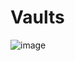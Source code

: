 Vaults
======

![image](https://user-images.githubusercontent.com/53966749/200122844-d86c3411-45d4-425d-b8ca-1f721eecd14c.png)

